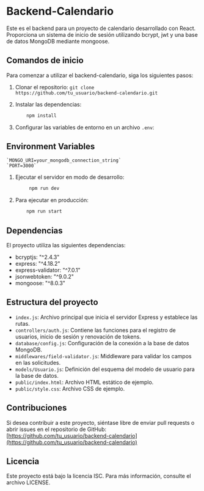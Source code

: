 # Backend-Calendario

Este es el backend para un proyecto de calendario desarrollado con React. Proporciona un sistema de inicio de sesión utilizando bcrypt, jwt y una base de datos MongoDB mediante mongoose.

## Comandos de inicio

Para comenzar a utilizar el backend-calendario, siga los siguientes pasos:

1. Clonar el repositorio: `git clone https://github.com/tu_usuario/backend-calendario.git`
2. Instalar las dependencias:
    
    ```bash
        npm install
    ```

3. Configurar las variables de entorno en un archivo `.env`:

## Environment Variables
    `MONGO_URI=your_mongodb_connection_string`
    `PORT=3000`


1. Ejecutar el servidor en modo de desarrollo: 
   ```bash
        npm run dev
    ```
2. Para ejecutar en producción: 
   
    ```bash
        npm run start
    ```

## Dependencias

El proyecto utiliza las siguientes dependencias:

- bcryptjs: "^2.4.3"
- express: "^4.18.2"
- express-validator: "^7.0.1"
- jsonwebtoken: "^9.0.2"
- mongoose: "^8.0.3"

## Estructura del proyecto

- `index.js`: Archivo principal que inicia el servidor Express y establece las rutas.
- `controllers/auth.js`: Contiene las funciones para el registro de usuarios, inicio de sesión y renovación de tokens.
- `database/config.js`: Configuración de la conexión a la base de datos MongoDB.
- `middlewares/field-validator.js`: Middleware para validar los campos en las solicitudes.
- `models/Usuario.js`: Definición del esquema del modelo de usuario para la base de datos.
- `public/index.html`: Archivo HTML estático de ejemplo.
- `public/style.css`: Archivo CSS de ejemplo.

## Contribuciones

Si desea contribuir a este proyecto, siéntase libre de enviar pull requests o abrir issues en el repositorio de GitHub: [https://github.com/tu_usuario/backend-calendario](https://github.com/tu_usuario/backend-calendario)

## Licencia

Este proyecto está bajo la licencia ISC. Para más información, consulte el archivo LICENSE.
